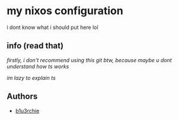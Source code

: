 # my nixos configuration

i dont know what i should put here lol 
## info (read that)

<i>firstly, i don't recommend using this git btw, because maybe u dont understand how ts works</i>

<i>im lazy to explain ts</i>

## Authors

- [b1u3rchie](https://github.com/b1u3b3rrys)
